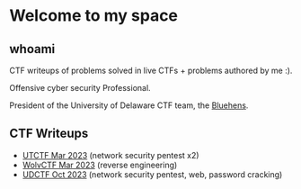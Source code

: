 # Welcome to my space

## whoami
CTF writeups of problems solved in live CTFs + problems authored by me :). 

Offensive cyber security Professional. 

President of the University of Delaware CTF team, the [Bluehens](https://ctftime.org/team/64660/).

## CTF Writeups 
* [UTCTF Mar 2023](https://caadams4.github.io/cyberblog/utctf/utctf) (network security pentest x2)
* [WolvCTF Mar 2023](https://caadams4.github.io/cyberblog/wolvCTF/wolvCTF) (reverse engineering)
* [UDCTF Oct 2023](https://caadams4.github.io/cyberblog/udctf/index) (network security pentest, web, password cracking)


